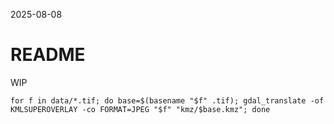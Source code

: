 2025-08-08

# README

WIP


```
for f in data/*.tif; do base=$(basename "$f" .tif); gdal_translate -of KMLSUPEROVERLAY -co FORMAT=JPEG "$f" "kmz/$base.kmz"; done
```
